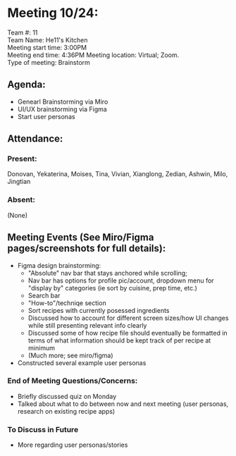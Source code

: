 ﻿


# **Meeting 10/24:**
Team #: 11  
Team Name: He11's Kitchen  
Meeting start time: 3:00PM  
Meeting end time: 4:36PM
Meeting location: Virtual; Zoom.    
Type of meeting: Brainstorm

## Agenda:
- Genearl Brainstorming via Miro
- UI/UX brainstorming via Figma
- Start user personas

## Attendance:
### Present:
Donovan, Yekaterina, Moises, Tina, Vivian, Xianglong, Zedian, Ashwin, Milo, Jingtian
### Absent:
(None)

## Meeting Events (See Miro/Figma pages/screenshots for full details):
- Figma design brainstorming:
	- "Absolute" nav bar that stays anchored while scrolling; 
	- Nav bar has options for profile pic/account, dropdown menu for "display by" categories (ie sort by cuisine, prep time, etc.)
	- Search bar
	- "How-to"/techniqe section
	- Sort recipes with currently posessed ingredients
	- Discussed how to account for different screen sizes/how UI changes while still presenting relevant info clearly
	- Discussed some of how recipe file should eventually be formatted in terms of what information should be kept track of per recipe at minimum
	- (Much more; see miro/figma)
- Constructed several example user personas


### End of Meeting Questions/Concerns:
- Briefly discussed quiz on Monday
- Talked about what to do between now and next meeting (user personas, research on existing recipe apps)

### To Discuss in Future 
- More regarding user personas/stories
